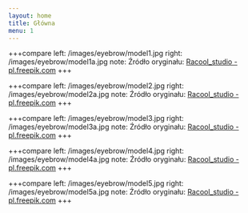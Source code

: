 ```yaml
---
layout: home
title: Główna
menu: 1
---
```


+++compare
left: /images/eyebrow/model1.jpg
right: /images/eyebrow/model1a.jpg
note: Źródło oryginału: <a href="https://pl.freepik.com">Racool_studio - pl.freepik.com</a>
+++

+++compare
left: /images/eyebrow/model2.jpg
right: /images/eyebrow/model2a.jpg
note: Źródło oryginału: <a href="https://pl.freepik.com">Racool_studio - pl.freepik.com</a>
+++

+++compare
left: /images/eyebrow/model3.jpg
right: /images/eyebrow/model3a.jpg
note: Źródło oryginału: <a href="https://pl.freepik.com">Racool_studio - pl.freepik.com</a>
+++

+++compare
left: /images/eyebrow/model4.jpg
right: /images/eyebrow/model4a.jpg
note: Źródło oryginału: <a href="https://pl.freepik.com">Racool_studio - pl.freepik.com</a>
+++

+++compare
left: /images/eyebrow/model5.jpg
right: /images/eyebrow/model5a.jpg
note: Źródło oryginału: <a href="https://pl.freepik.com">Racool_studio - pl.freepik.com</a>
+++
